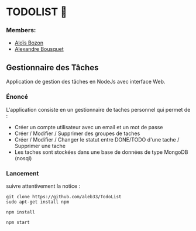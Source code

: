 # TODOLIST 📌

### Members:
- [Aloïs Bozon](https://github.com/Alois-B)
- [Alexandre Bousquet](https://github.com/aleb33)

## Gestionnaire des Tâches 
Application de gestion des tâches en NodeJs avec interface Web.

### Énoncé

L'application consiste en un gestionnaire de taches personnel qui permet de : 
- Créer un compte utilisateur avec un email et un mot de passe
- Créer / Modifier / Supprimer des groupes de taches
- Créer / Modifier / Changer le statut entre DONE/TODO d'une tache / Supprimer une tache
- Les taches sont stockées dans une base de données de type MongoDB (nosql)

### Lancement
suivre attentivement la notice :

```shell
git clone https://github.com/aleb33/TodoList
sudo apt-get install npm
```

```shell
npm install 
```
```shell
npm start
```

